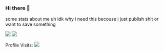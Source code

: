 ### Hi there 👋

<!--
Soo Github told me i should start with this and uhh yea

- 🔭 I’m currently working on to mutch projekts
- 🌱 I’m currently learning Python
- 💬 Ask me about nothing lol
- 📫 How to reach me: you cant
- ⚡ Fun fact: I dont know why i do this
-->
 
 some stats about me uh idk why i need this becouse i just publish shit or want to save something
 

![](https://github-readme-stats.vercel.app/api?username=skyalumny&show_icons=true&include_all_commits=true&theme=dark)
![](https://github-readme-stats.vercel.app/api/top-langs/?username=skyalumny&layout=default&theme=dark)

Profile Visits:
![](https://profile-counter.glitch.me/skyalumny/count.svg)
